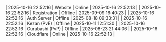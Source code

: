 | 2025-10-16 22:52:16 | Website | Online | 2025-10-16 22:52:13 |
| 2025-10-16 22:52:16 | Registration | Offline | 2025-09-09 16:40:23 |
| 2025-10-16 22:52:16 | Auth Server | Offline | 2025-08-18 09:33:31 |
| 2025-10-16 22:52:16 | Kezan (PvE) | Offline | 2025-10-11 12:51:30 |
| 2025-10-16 22:52:16 | Gurubashi (PvP) | Offline | 2025-08-23 21:44:06 |
| 2025-10-16 22:52:16 | Cloudflare | Online | 2025-10-16 22:52:13 |
